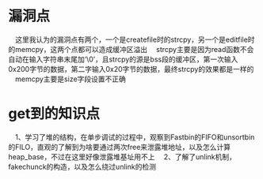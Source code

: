 # 漏洞点
&#8195;这里我认为的漏洞点有两个，一个是createfile时的strcpy，另一个是editfile时的memcpy，这两个点都可以造成缓冲区溢出
&#8195;strcpy主要是因为read函数不会自动在输入字符串末尾加‘\0’，且strcpy的源是bss段的缓冲区，第一次输入0x200字节的数据，第二字输入0x20字节的数据，最终strcpy的效果都是一样的
&#8195;memcpy主要是size字段设置不正确

# get到的知识点
&#8195;1、学习了堆的结构，在单步调试的过程中，观察到Fastbin的FIFO和unsortbin的FILO，直观的了解到为啥要通过两次free来泄露堆地址，以及怎么计算heap_base，不过在这里好像泄露堆基址用不上
&#8195;2、了解了unlink机制，fakechunck的构造，以及怎么绕过unlink的检测
